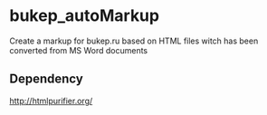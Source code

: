# bukep_autoMarkup
Create a markup for bukep.ru based on HTML files witch has been converted from MS Word documents

## Dependency
http://htmlpurifier.org/
